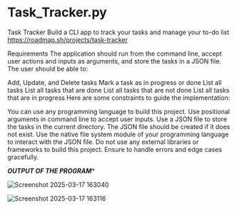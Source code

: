 # Task_Tracker.py
Task Tracker Build a CLI app to track your tasks and manage your to-do list
https://roadmap.sh/projects/task-tracker

Requirements
The application should run from the command line, accept user actions and inputs as arguments, and store the tasks in a JSON file. The user should be able to:

Add, Update, and Delete tasks
Mark a task as in progress or done
List all tasks
List all tasks that are done
List all tasks that are not done
List all tasks that are in progress
Here are some constraints to guide the implementation:

You can use any programming language to build this project.
Use positional arguments in command line to accept user inputs.
Use a JSON file to store the tasks in the current directory.
The JSON file should be created if it does not exist.
Use the native file system module of your programming language to interact with the JSON file.
Do not use any external libraries or frameworks to build this project.
Ensure to handle errors and edge cases gracefully.


***OUTPUT OF THE PROGRAM****

![Screenshot 2025-03-17 163040](https://github.com/user-attachments/assets/b5c4a604-4800-47c2-9a7d-cfef42375df8)

![Screenshot 2025-03-17 163116](https://github.com/user-attachments/assets/824b5dc8-3f25-42a3-9631-c716d45ec6fa)


